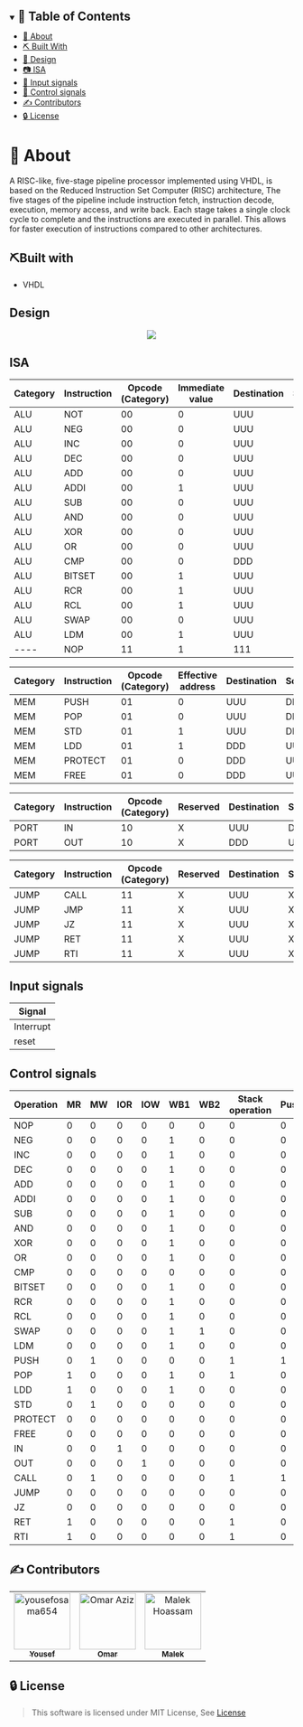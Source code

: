 
<details open="open">
<summary>
<h2 style="display:inline">📝 Table of Contents</h2>
</summary>

- [📑 About](#About)
- [⛏️ Built With](#Built-with)
- [🎥 Design](#Design)
- [📷 ISA](#ISA)
- [🏁 Input signals](#Input-signals)
- [🏁 Control signals](#Control-signals)
- [✍️ Contributors](#contributors)
- [🔒 License](#license)

</details>



# 📑 About

A RISC-like, five-stage pipeline processor implemented using VHDL, is based on the Reduced Instruction Set Computer (RISC) architecture, The five stages of the pipeline include instruction fetch, instruction decode, execution, memory access, and write back. Each stage takes a single clock cycle to complete and the instructions are executed in parallel. This allows for faster execution of instructions compared to other architectures.

## ⛏️Built with

- VHDL

## Design

<div align=center >
<img align="center"  src="https://github.com/Omar-Said-4/RISC-5-stage-pipelined-processor/assets/93356614/a7179f4c-488c-4cc1-a1d4-2a6fb6c22713">
</div>



## ISA

| Category | Instruction | Opcode (Category) | Immediate value | Destination | Source1 | Source2 | function |
| -------- | ----------- | ----------------- | --------------- | ----------- | ------- | ------- | -------- |
| ALU      | NOT         | 00                | 0               | UUU         | UUU     | DDD     | 0000     |
| ALU      | NEG         | 00                | 0               | UUU         | UUU     | DDD     | 0001     |
| ALU      | INC         | 00                | 0               | UUU         | UUU     | DDD     | 0010     |
| ALU      | DEC         | 00                | 0               | UUU         | UUU     | DDD     | 0011     |
| ALU      | ADD         | 00                | 0               | UUU         | UUU     | UUU     | 0100     |
| ALU      | ADDI        | 00                | 1               | UUU         | UUU     | DDD     | 0101     |
| ALU      | SUB         | 00                | 0               | UUU         | UUU     | UUU     | 0110     |
| ALU      | AND         | 00                | 0               | UUU         | UUU     | UUU     | 0111     |
| ALU      | XOR         | 00                | 0               | UUU         | UUU     | UUU     | 1000     |
| ALU      | OR          | 00                | 0               | UUU         | UUU     | UUU     | 1001     |
| ALU      | CMP         | 00                | 0               | DDD         | UUU     | UUU     | 1010     |
| ALU      | BITSET      | 00                | 1               | UUU         | DDD     | DDD     | 1011     |
| ALU      | RCR         | 00                | 1               | UUU         | UUU     | DDD     | 1100     |
| ALU      | RCL         | 00                | 1               | UUU         | UUU     | DDD     | 1101     |
| ALU      | SWAP        | 00                | 0               | UUU         | UUU     | DDD     | 1110     |
| ALU      | LDM         | 00                | 1               | UUU         | DDD     | DDD     | 1111     |
| ----     | NOP         | 11                | 1               | 111         | 111     | 111     | 1111     |

| Category | Instruction | Opcode (Category) | Effective address | Destination | Source | EA Low | Function |
| -------- | ----------- | ----------------- | ----------------- | ----------- | ------ | ------ | -------- |
| MEM      | PUSH        | 01                | 0                 | UUU         | DDD    | UUUU   | 110      |
| MEM      | POP         | 01                | 0                 | UUU         | DDD    | UUUU   | 111      |
| MEM      | STD         | 01                | 1                 | UUU         | DDD    | UUUU   | 010      |
| MEM      | LDD         | 01                | 1                 | DDD         | UUU    | UUUU   | 011      |
| MEM      | PROTECT     | 01                | 0                 | DDD         | UUU    | UUUU   | 100      |
| MEM      | FREE        | 01                | 0                 | DDD         | UUU    | UUUU   | 000      |

| Category | Instruction | Opcode (Category) | Reserved | Destination | Source | Reserved | Function |
| -------- | ----------- | ----------------- | -------- | ----------- | ------ | -------- | -------- |
| PORT     | IN          | 10                | X        | UUU         | DDD    | XXXX     | XX0      |
| PORT     | OUT         | 10                | X        | DDD         | UUU    | XXXX     | XX1      |

| Category | Instruction | Opcode (Category) | Reserved | Destination | Source | Reserved | Function |
| -------- | ----------- | ----------------- | -------- | ----------- | -------- | -------- | -------- |
| JUMP     | CALL        | 11                | X        | UUU         | XXX      | XXXX     | 000      |
| JUMP     | JMP         | 11                | X        | UUU         | XXX      | XXXX     | 110      |
| JUMP     | JZ          | 11                | X        | UUU         | XXX      | XXXX     | 010      |
| JUMP     | RET         | 11                | X        | UUU         | XXX      | XXXX     | 101      |
| JUMP     | RTI         | 11                | X        | UUU         | XXX      | XXXX     | 001      |

## Input signals

| Signal    |
| --------- |
| Interrupt |
| reset     |

## Control signals

| Operation | MR  | MW  | IOR | IOW | WB1 | WB2 | Stack operation | Push/Pop | JUMP | CALL | RSTCTRL | ALU | PROTECT | FREE | RTI | JZ  |
| --------- | --- | --- | --- | --- | --- | --- | --------------- | -------- | ---- | ---- | ------- | --- | ------- | ---- | --- | --- |
| NOP       | 0   | 0   | 0   | 0   | 0   | 0   | 0               | 0        | 0    | 0    | 0       | 0   | 0       | 0    | 0   | 0   |
| NEG       | 0   | 0   | 0   | 0   | 1   | 0   | 0               | 0        | 0    | 0    | 0       | 1   | 0       | 0    | 0   | 0   |
| INC       | 0   | 0   | 0   | 0   | 1   | 0   | 0               | 0        | 0    | 0    | 0       | 1   | 0       | 0    | 0   | 0   |
| DEC       | 0   | 0   | 0   | 0   | 1   | 0   | 0               | 0        | 0    | 0    | 0       | 1   | 0       | 0    | 0   | 0   |
| ADD       | 0   | 0   | 0   | 0   | 1   | 0   | 0               | 0        | 0    | 0    | 0       | 1   | 0       | 0    | 0   | 0   |
| ADDI      | 0   | 0   | 0   | 0   | 1   | 0   | 0               | 0        | 0    | 0    | 0       | 1   | 0       | 0    | 0   | 0   |
| SUB       | 0   | 0   | 0   | 0   | 1   | 0   | 0               | 0        | 0    | 0    | 0       | 1   | 0       | 0    | 0   | 0   |
| AND       | 0   | 0   | 0   | 0   | 1   | 0   | 0               | 0        | 0    | 0    | 0       | 1   | 0       | 0    | 0   | 0   |
| XOR       | 0   | 0   | 0   | 0   | 1   | 0   | 0               | 0        | 0    | 0    | 0       | 1   | 0       | 0    | 0   | 0   |
| OR        | 0   | 0   | 0   | 0   | 1   | 0   | 0               | 0        | 0    | 0    | 0       | 1   | 0       | 0    | 0   | 0   |
| CMP       | 0   | 0   | 0   | 0   | 0   | 0   | 0               | 0        | 0    | 0    | 0       | 1   | 0       | 0    | 0   | 0   |
| BITSET    | 0   | 0   | 0   | 0   | 1   | 0   | 0               | 0        | 0    | 0    | 0       | 1   | 0       | 0    | 0   | 0   |
| RCR       | 0   | 0   | 0   | 0   | 1   | 0   | 0               | 0        | 0    | 0    | 0       | 1   | 0       | 0    | 0   | 0   |
| RCL       | 0   | 0   | 0   | 0   | 1   | 0   | 0               | 0        | 0    | 0    | 0       | 1   | 0       | 0    | 0   | 0   |
| SWAP      | 0   | 0   | 0   | 0   | 1   | 1   | 0               | 0        | 0    | 0    | 0       | 1   | 0       | 0    | 0   | 0   |
| LDM       | 0   | 0   | 0   | 0   | 1   | 0   | 0               | 0        | 0    | 0    | 0       | 1   | 0       | 0    | 0   | 0   |
| PUSH      | 0   | 1   | 0   | 0   | 0   | 0   | 1               | 1        | 0    | 0    | 0       | 0   | 0       | 0    | 0   | 0   |
| POP       | 1   | 0   | 0   | 0   | 1   | 0   | 1               | 0        | 0    | 0    | 0       | 0   | 0       | 0    | 0   | 0   |
| LDD       | 1   | 0   | 0   | 0   | 1   | 0   | 0               | 0        | 0    | 0    | 0       | 0   | 0       | 0    | 0   | 0   |
| STD       | 0   | 1   | 0   | 0   | 0   | 0   | 0               | 0        | 0    | 0    | 0       | 0   | 0       | 0    | 0   | 0   |
| PROTECT   | 0   | 0   | 0   | 0   | 0   | 0   | 0               | 0        | 0    | 0    | 0       | 0   | 1       | 0    | 0   | 0   |
| FREE      | 0   | 0   | 0   | 0   | 0   | 0   | 0               | 0        | 0    | 0    | 0       | 0   | 0       | 1    | 0   | 0   |
| IN        | 0   | 0   | 1   | 0   | 0   | 0   | 0               | 0        | 0    | 0    | 0       | 0   | 0       | 0    | 0   | 0   |
| OUT       | 0   | 0   | 0   | 1   | 0   | 0   | 0               | 0        | 0    | 0    | 0       | 0   | 0       | 0    | 0   | 0   |
| CALL      | 0   | 1   | 0   | 0   | 0   | 0   | 1               | 1        | 0    | 1    | 0       | 0   | 0       | 0    | 0   | 0   |
| JUMP      | 0   | 0   | 0   | 0   | 0   | 0   | 0               | 0        | 0    | 0    | 0       | 0   | 0       | 0    | 0   | 0   |
| JZ        | 0   | 0   | 0   | 0   | 0   | 0   | 0               | 0        | 1    | 0    | 0       | 0   | 0       | 0    | 0   | 1   |
| RET       | 1   | 0   | 0   | 0   | 0   | 0   | 1               | 0        | 0    | 0    | 0       | 0   | 0       | 0    | 0   | 0   |
| RTI       | 1   | 0   | 0   | 0   | 0   | 0   | 1               | 0        | 0    | 0    | 0       | 0   | 0       | 0    | 1   | 0   |




## ✍️ Contributors  <a name = "contributors"></a>
<!-- readme: Contributors -start -->
<table  align='center'> 
<tr>
    <td align="center">
        <a href="https://github.com/yousefosama654">
            <img src="https://avatars.githubusercontent.com/u/93356614?v=4" width="100;" alt="yousefosama654"/>
            <br />
            <sub><b>Yousef</b></sub>
        </a>
    </td>
    <td align="center">
        <a href="https://github.com/Omar-Said-4">
            <img src="https://avatars.githubusercontent.com/u/87082462?v=4" width="100;" alt="Omar Aziz"/>
            <br />
            <sub><b>Omar</b></sub>
        </a>
    </td>
    <td align="center">
        <a href="https://github.com/Malek-2002">
            <img src="https://avatars.githubusercontent.com/u/89798604?v=4" width="100;" alt="Malek Hoassam"/>
            <br />
            <sub><b>Malek</b></sub>
        </a>
    </td>
</tr>
</table>
<!-- readme: Contributors -end -->



## 🔒 License <a name = "license"></a>

> This software is licensed under MIT License, See [License](https://github.com/Qwitter/Qwitter-Frontend/blob/main/LICENSE)
